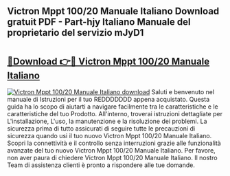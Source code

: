 ## Victron Mppt 100/20 Manuale Italiano Download gratuit PDF - Part-hjy Italiano Manuale del proprietario del servizio mJyD1

# <h2><a href="http://dfft5r7.blite.top/?on=Victron+Mppt+100%2f20+Manuale+Italiano">🔗Download 👉🔴 Victron Mppt 100/20 Manuale Italiano</a></h2>

[![Victron Mppt 100/20 Manuale Italiano download](https://i.imgur.com/lujVjoI.png)](http://dfft5r7.blite.top/?on=Victron+Mppt+100%2f20+Manuale+Italiano)
Saluti e benvenuto nel manuale di Istruzioni per il tuo REDDDDDDD appena acquistato. Questa guida ha lo scopo di aiutarti a navigare facilmente tra le caratteristiche e le caratteristiche del tuo Prodotto. All'interno, troverai istruzioni dettagliate per L'installazione, L'uso, la manutenzione e la risoluzione dei problemi. La sicurezza prima di tutto assicurati di seguire tutte le precauzioni di sicurezza quando usi il tuo nuovo Victron Mppt 100/20 Manuale Italiano. Scopri la connettività e il controllo senza interruzioni grazie alle funzionalità avanzate del tuo nuovo Victron Mppt 100/20 Manuale Italiano. Per favore, non aver paura di chiedere Victron Mppt 100/20 Manuale Italiano. Il nostro Team di assistenza clienti è pronto a rispondere alle tue domande.
